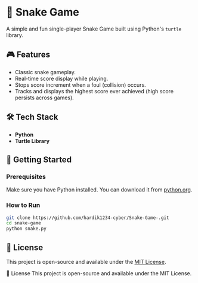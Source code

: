 # 🐍 Snake Game

A simple and fun single-player Snake Game built using Python's `turtle` library.

## 🎮 Features

* Classic snake gameplay.
* Real-time score display while playing.
* Stops score increment when a foul (collision) occurs.
* Tracks and displays the highest score ever achieved (high score persists across games).

## 🛠️ Tech Stack

* **Python**
* **Turtle Library**

## 🚀 Getting Started

### Prerequisites

Make sure you have Python installed. You can download it from [python.org](https://www.python.org/downloads/).

### How to Run

```bash
git clone https://github.com/hardik1234-cyber/Snake-Game-.git
cd snake-game
python snake.py
```


## 📄 License

This project is open-source and available under the [MIT License](LICENSE).



📄 License
This project is open-source and available under the MIT License.
